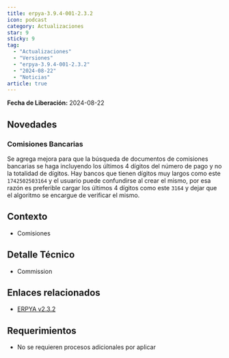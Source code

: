 ```yaml
---
title: erpya-3.9.4-001-2.3.2
icon: podcast
category: Actualizaciones
star: 9
sticky: 9
tag:
  - "Actualizaciones"
  - "Versiones"
  - "erpya-3.9.4-001-2.3.2"
  - "2024-08-22"
  - "Noticias"
article: true
---
```


**Fecha de Liberación:** 2024-08-22

## Novedades

### Comisiones Bancarias

Se agrega mejora para que la búsqueda de documentos de comisiones bancarias se haga incluyendo los últimos 4 dígitos del número de pago y no la totalidad de dígitos. Hay bancos que tienen dígitos muy largos como este `1742502503164` y el usuario puede confundirse al crear el mismo, por esa razón es preferible cargar los últimos 4 dígitos como este `3164` y dejar que el algoritmo se encargue de verificar el mismo.

## Contexto

- Comisiones

## Detalle Técnico

- Commission

## Enlaces relacionados

- [ERPYA v2.3.2](https://github.com/erpya/adempiere_patch_zk/releases/tag/2.3.2)

## Requerimientos

- No se requieren procesos adicionales por aplicar
